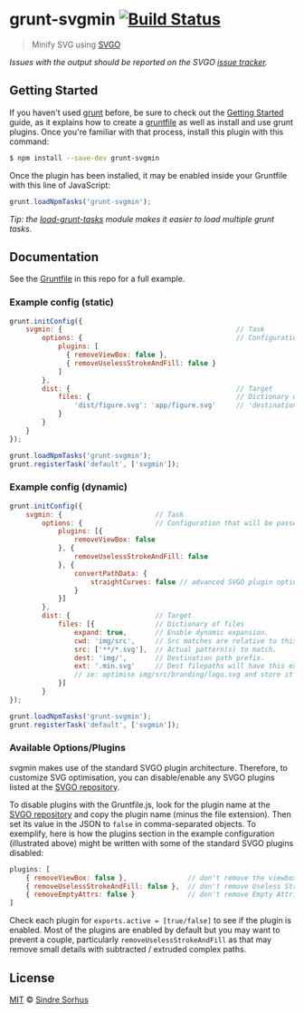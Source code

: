 # grunt-svgmin [![Build Status](https://travis-ci.org/sindresorhus/grunt-svgmin.svg?branch=master)](https://travis-ci.org/sindresorhus/grunt-svgmin)

> Minify SVG using [SVGO](https://github.com/svg/svgo)

*Issues with the output should be reported on the SVGO [issue tracker](https://github.com/svg/svgo/issues).*


## Getting Started

If you haven't used [grunt][] before, be sure to check out the [Getting Started][] guide, as it explains how to create a [gruntfile][Getting Started] as well as install and use grunt plugins. Once you're familiar with that process, install this plugin with this command:

```bash
$ npm install --save-dev grunt-svgmin
```

Once the plugin has been installed, it may be enabled inside your Gruntfile with this line of JavaScript:

```js
grunt.loadNpmTasks('grunt-svgmin');
```

*Tip: the [load-grunt-tasks](https://github.com/sindresorhus/load-grunt-tasks) module makes it easier to load multiple grunt tasks.*

[grunt]: http://gruntjs.com
[Getting Started]: http://gruntjs.com/getting-started


## Documentation

See the [Gruntfile](Gruntfile.js) in this repo for a full example.


### Example config (static)

```js
grunt.initConfig({
	svgmin: {											// Task
		options: {										// Configuration that will be passed directly to SVGO
			plugins: [
			  { removeViewBox: false },
			  { removeUselessStrokeAndFill: false }
			]
		},
		dist: {											// Target
			files: {									// Dictionary of files
				'dist/figure.svg': 'app/figure.svg'		// 'destination': 'source'
			}
		}
	}
});

grunt.loadNpmTasks('grunt-svgmin');
grunt.registerTask('default', ['svgmin']);
```

### Example config (dynamic)

```js
grunt.initConfig({
	svgmin: {						// Task
		options: {					// Configuration that will be passed directly to SVGO
			plugins: [{
				removeViewBox: false
			}, {
				removeUselessStrokeAndFill: false
			}, {
				convertPathData: { 
					straightCurves: false // advanced SVGO plugin option
				}
			}]
		},
		dist: {						// Target
			files: [{				// Dictionary of files
				expand: true,		// Enable dynamic expansion.
				cwd: 'img/src',		// Src matches are relative to this path.
				src: ['**/*.svg'],	// Actual pattern(s) to match.
				dest: 'img/',		// Destination path prefix.
				ext: '.min.svg'		// Dest filepaths will have this extension.
				// ie: optimise img/src/branding/logo.svg and store it in img/branding/logo.min.svg
			}]
		}
});

grunt.loadNpmTasks('grunt-svgmin');
grunt.registerTask('default', ['svgmin']);
```

### Available Options/Plugins

svgmin makes use of the standard SVGO plugin architecture. Therefore, to customize SVG optimisation, you can disable/enable any SVGO plugins listed at the [SVGO repository](https://github.com/svg/svgo/tree/master/plugins).

To disable plugins with the Gruntfile.js, look for the plugin name at the [SVGO repository](https://github.com/svg/svgo/tree/master/plugins) and copy the plugin name (minus the file extension). Then set its value in the JSON to `false` in comma-separated objects. To exemplify, here is how the plugins section in the example configuration (illustrated above) might be written with some of the standard SVGO plugins disabled:

```js
plugins: [
	{ removeViewBox: false }, 				// don't remove the viewbox atribute from the SVG
	{ removeUselessStrokeAndFill: false },	// don't remove Useless Strokes and Fills
	{ removeEmptyAttrs: false }				// don't remove Empty Attributes from the SVG
]
```

Check each plugin for `exports.active = [true/false]` to see if the plugin is enabled. Most of the plugins are enabled by default but you may want to prevent a couple, particularly `removeUselessStrokeAndFill` as that may remove small details with subtracted / extruded complex paths.


## License

[MIT](http://opensource.org/licenses/MIT) © [Sindre Sorhus](http://sindresorhus.com)

